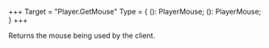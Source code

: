 +++
Target = "Player.GetMouse"
Type = { (): PlayerMouse; (): PlayerMouse; }
+++

Returns the mouse being used by the client.